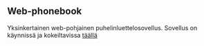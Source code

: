 ## Web-phonebook

Yksinkertainen web-pohjainen puhelinluettelosovellus. Sovellus on käynnissä ja kokeiltavissa [täällä](https://stark-eyrie-12627.herokuapp.com/)

